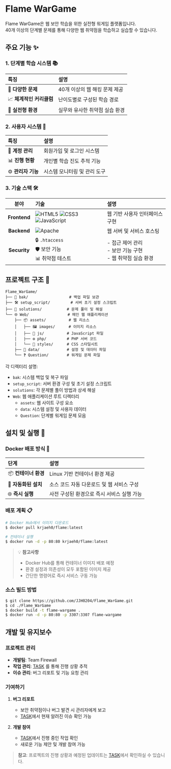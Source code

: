 # Flame WarGame

Flame WarGame은 웹 보안 학습을 위한 실전형 워게임 플랫폼입니다.  
40개 이상의 단계별 문제를 통해 다양한 웹 취약점을 학습하고 실습할 수 있습니다.

## 주요 기능 ✨

### 1. 단계별 학습 시스템 📚

| 특징 | 설명 |
|:---|:---|
| 🎯 **다양한 문제** | 40개 이상의 웹 해킹 문제 제공 |
| 📈 **체계적인 커리큘럼** | 난이도별로 구성된 학습 경로 |
| 🔬 **실전형 환경** | 실무와 유사한 취약점 실습 환경 |

### 2. 사용자 시스템 👥

| 특징 | 설명 |
|:---|:---|
| 🔐 **계정 관리** | 회원가입 및 로그인 시스템 |
| 📊 **진행 현황** | 개인별 학습 진도 추적 기능 |
| ⚙️ **관리자 기능** | 시스템 모니터링 및 관리 도구 |

### 3. 기술 스택 🛠️

| 분야 | 기술 | 설명 |
|:---:|:---|:---|
| **Frontend** | ![HTML5](https://img.shields.io/badge/HTML5-E34F26?style=flat-square&logo=html5&logoColor=white) ![CSS3](https://img.shields.io/badge/CSS3-1572B6?style=flat-square&logo=css3&logoColor=white) ![JavaScript](https://img.shields.io/badge/JavaScript-F7DF1E?style=flat-square&logo=javascript&logoColor=black) | 웹 기반 사용자 인터페이스 구현 |
| **Backend** | ![Apache](https://img.shields.io/badge/Apache-D22128?style=flat-square&logo=apache&logoColor=white) | 웹 서버 및 서비스 호스팅 |
| **Security** | 🔒 `.htaccess` <br> 🛡️ 보안 기능 <br> 📊 취약점 테스트 | - 접근 제어 관리<br>- 보안 기능 구현<br>- 웹 취약점 실습 환경 |

## 프로젝트 구조 📂

```
Flame_WarGame/
├── 📁 bak/                  # 백업 파일 보관
├── 🛠️ setup_script/         # 서버 초기 설정 스크립트
├── 📝 solutions/           # 문제 풀이 및 해설
└── 🌐 Web/                 # 메인 웹 애플리케이션
    ├── 📦 assets/          # 웹 리소스
    │   ├── 🖼️ images/      # 이미지 리소스
    │   ├── 📜 js/          # JavaScript 파일
    │   ├── ⚙️ php/         # PHP 서버 코드
    │   └── 🎨 styles/      # CSS 스타일시트
    ├── 💾 data/            # 설정 및 데이터 파일
    └── ❓ Question/        # 워게임 문제 파일
```

각 디렉터리 설명:
- `bak`: 시스템 백업 및 복구 파일
- `setup_script`: 서버 환경 구성 및 초기 설정 스크립트
- `solutions`: 각 문제별 풀이 방법과 상세 해설
- `Web`: 웹 애플리케이션 루트 디렉터리
  - `assets`: 웹 사이트 구성 요소
  - `data`: 시스템 설정 및 사용자 데이터
  - `Question`: 단계별 워게임 문제 모음

## 설치 및 실행 🚀

### Docker 배포 방식 🐳

| 단계 | 설명 |
|:---|:---|
| 📦 **컨테이너 환경** | Linux 기반 컨테이너 환경 제공 |
| 🔄 **자동화된 설치** | 소스 코드 자동 다운로드 및 웹 서비스 구성 |
| 🌐 **즉시 실행** | 사전 구성된 환경으로 즉시 서비스 실행 가능 |

### 배포 계획 📋

```bash
# Docker Hub에서 이미지 다운로드
$ docker pull krjaeh0/flame:latest

# 컨테이너 실행
$ docker run -d -p 80:80 krjaeh0/flame:latest
```

> 💡 **참고사항**
> - Docker Hub를 통해 컨테이너 이미지 배포 예정
> - 환경 설정과 의존성이 모두 포함된 이미지 제공
> - 간단한 명령어로 즉시 서비스 구동 가능

### 소스 빌드 방법

```bash
$ git clone https://github.com/JJH0204/Flame_WarGame.git
$ cd ./Flame_WarGame
$ docker build -t flame-wargame .
$ docker run -d -p 80:80 -p 3307:3307 flame-wargame
```

## 개발 및 유지보수

### 프로젝트 관리 

- **개발팀**: Team Firewall
- **작업 관리**: [TASK](./TASK.md) 를 통해 진행 상황 추적
- **이슈 관리**: 버그 리포트 및 기능 요청 관리

### 기여하기 

1. **버그 리포트**
   - 보안 취약점이나 버그 발견 시 관리자에게 보고
   - [TASK](./TASK.md)에서 현재 알려진 이슈 확인 가능

2. **개발 참여**
   - [TASK](./TASK.md)에서 진행 중인 작업 확인
   - 새로운 기능 제안 및 개발 참여 가능

> **참고**: 프로젝트의 진행 상황과 예정된 업데이트는 [TASK](./TASK.md)에서 확인하실 수 있습니다.
